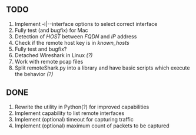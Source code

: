 ## TODO

1. Implement -i|--interface options to select correct interface
2. Fully test (and bugfix) for Mac
3. Detection of *HOST* between *FQDN* and *IP* address
4. Check if the remote host key is in _known_hosts_ 
5. Fully test and bugfix?
6. Detached Wireshark in Linux _(?)_
7. Work with remote pcap files
8. Split remoteShark.py into a library and have basic scripts which execute the behavior _(?)_

## DONE

1. Rewrite the utility in Python(?) for improved capabilities
2. Implement capability to list remote interfaces
3. Implement (optional) timeout for capturing traffic
4. Implement (optional) maximum count of packets to be captured